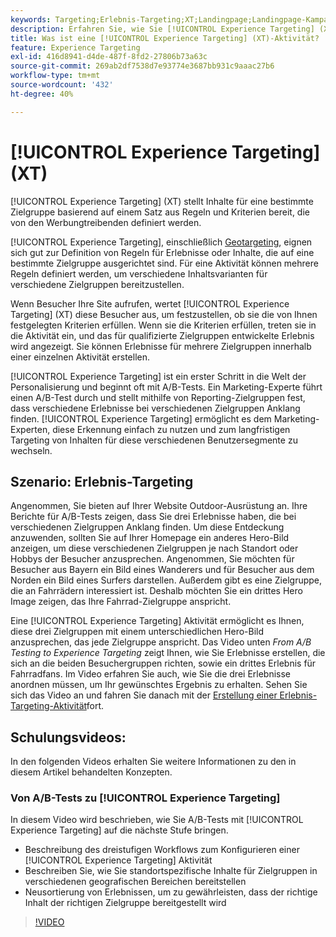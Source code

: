 ```yaml
---
keywords: Targeting;Erlebnis-Targeting;XT;Landingpage;Landingpage-Kampagne
description: Erfahren Sie, wie Sie [!UICONTROL Experience Targeting] (XT)-Aktivitäten in verwenden [!DNL Adobe Target]  um Inhalte für eine bestimmte Zielgruppe basierend auf einem Satz aus Regeln und Kriterien, die von den Werbungtreibenden definiert werden, bereitzustellen.
title: Was ist eine [!UICONTROL Experience Targeting] (XT)-Aktivität?
feature: Experience Targeting
exl-id: 416d8941-d4de-487f-8fd2-27806b73a63c
source-git-commit: 269ab2df7538d7e93774e3687bb931c9aaac27b6
workflow-type: tm+mt
source-wordcount: '432'
ht-degree: 40%

---
```


# [!UICONTROL Experience Targeting] (XT)

[!UICONTROL Experience Targeting] (XT) stellt Inhalte für eine bestimmte Zielgruppe basierend auf einem Satz aus Regeln und Kriterien bereit, die von den Werbungtreibenden definiert werden.

[!UICONTROL Experience Targeting], einschließlich [Geotargeting](/help/main/c-target/c-audiences/c-target-rules/geo.md), eignen sich gut zur Definition von Regeln für Erlebnisse oder Inhalte, die auf eine bestimmte Zielgruppe ausgerichtet sind. Für eine Aktivität können mehrere Regeln definiert werden, um verschiedene Inhaltsvarianten für verschiedene Zielgruppen bereitzustellen.

Wenn Besucher Ihre Site aufrufen, wertet [!UICONTROL Experience Targeting] (XT) diese Besucher aus, um festzustellen, ob sie die von Ihnen festgelegten Kriterien erfüllen. Wenn sie die Kriterien erfüllen, treten sie in die Aktivität ein, und das für qualifizierte Zielgruppen entwickelte Erlebnis wird angezeigt. Sie können Erlebnisse für mehrere Zielgruppen innerhalb einer einzelnen Aktivität erstellen.

[!UICONTROL Experience Targeting] ist ein erster Schritt in die Welt der Personalisierung und beginnt oft mit A/B-Tests. Ein Marketing-Experte führt einen A/B-Test durch und stellt mithilfe von Reporting-Zielgruppen fest, dass verschiedene Erlebnisse bei verschiedenen Zielgruppen Anklang finden. [!UICONTROL Experience Targeting] ermöglicht es dem Marketing-Experten, diese Erkennung einfach zu nutzen und zum langfristigen Targeting von Inhalten für diese verschiedenen Benutzersegmente zu wechseln.

## Szenario: Erlebnis-Targeting

Angenommen, Sie bieten auf Ihrer Website Outdoor-Ausrüstung an. Ihre Berichte für A/B-Tests zeigen, dass Sie drei Erlebnisse haben, die bei verschiedenen Zielgruppen Anklang finden. Um diese Entdeckung anzuwenden, sollten Sie auf Ihrer Homepage ein anderes Hero-Bild anzeigen, um diese verschiedenen Zielgruppen je nach Standort oder Hobbys der Besucher anzusprechen. Angenommen, Sie möchten für Besucher aus Bayern ein Bild eines Wanderers und für Besucher aus dem Norden ein Bild eines Surfers darstellen. Außerdem gibt es eine Zielgruppe, die an Fahrrädern interessiert ist. Deshalb möchten Sie ein drittes Hero Image zeigen, das Ihre Fahrrad-Zielgruppe anspricht.

Eine [!UICONTROL Experience Targeting] Aktivität ermöglicht es Ihnen, diese drei Zielgruppen mit einem unterschiedlichen Hero-Bild anzusprechen, das jede Zielgruppe anspricht. Das Video unten *From A/B Testing to Experience Targeting* zeigt Ihnen, wie Sie Erlebnisse erstellen, die sich an die beiden Besuchergruppen richten, sowie ein drittes Erlebnis für Fahrradfans. Im Video erfahren Sie auch, wie Sie die drei Erlebnisse anordnen müssen, um Ihr gewünschtes Ergebnis zu erhalten. Sehen Sie sich das Video an und fahren Sie danach mit der [Erstellung einer Erlebnis-Targeting-Aktivität](/help/main/c-activities/t-experience-target/t-xt-create/xt-create.md)fort.

## Schulungsvideos:

In den folgenden Videos erhalten Sie weitere Informationen zu den in diesem Artikel behandelten Konzepten.

### Von A/B-Tests zu [!UICONTROL Experience Targeting]

In diesem Video wird beschrieben, wie Sie A/B-Tests mit [!UICONTROL Experience Targeting] auf die nächste Stufe bringen.

* Beschreibung des dreistufigen Workflows zum Konfigurieren einer [!UICONTROL Experience Targeting] Aktivität
* Beschreiben Sie, wie Sie standortspezifische Inhalte für Zielgruppen in verschiedenen geografischen Bereichen bereitstellen
* Neusortierung von Erlebnissen, um zu gewährleisten, dass der richtige Inhalt der richtigen Zielgruppe bereitgestellt wird

>[!VIDEO](https://video.tv.adobe.com/v/22418/)
